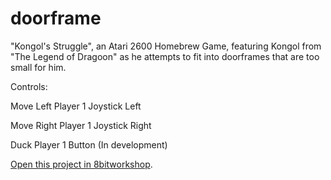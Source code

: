 doorframe
=====
"Kongol's Struggle", an Atari 2600 Homebrew Game, featuring Kongol from "The Legend of Dragoon" as he attempts to fit into doorframes that are too small for him. 

Controls:

Move Left
Player 1 Joystick Left

Move Right
Player 1 Joystick Right

Duck
Player 1 Button (In development)

[Open this project in 8bitworkshop](http://8bitworkshop.com/redir.html?platform=vcs&githubURL=https%3A%2F%2Fgithub.com%2Fyoyatime%2Fdoorframe&file=doorframe.a).
